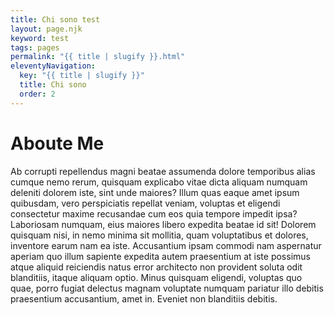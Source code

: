 ```yaml
---
title: Chi sono test
layout: page.njk
keyword: test
tags: pages
permalink: "{{ title | slugify }}.html"
eleventyNavigation:
  key: "{{ title | slugify }}"
  title: Chi sono
  order: 2
---
```


# Aboute Me

Ab corrupti repellendus magni beatae assumenda dolore temporibus alias cumque nemo rerum, quisquam explicabo vitae dicta aliquam numquam deleniti dolorem iste, sint unde maiores? Illum quas eaque amet ipsum quibusdam, vero perspiciatis repellat veniam, voluptas et eligendi consectetur maxime recusandae cum eos quia tempore impedit ipsa? Laboriosam numquam, eius maiores libero expedita beatae id sit! Dolorem quisquam nisi, in nemo minima sit mollitia, quam voluptatibus et dolores, inventore earum nam ea iste. Accusantium ipsam commodi nam aspernatur aperiam quo illum sapiente expedita autem praesentium at iste possimus atque aliquid reiciendis natus error architecto non provident soluta odit blanditiis, itaque aliquam optio. Minus quisquam eligendi, voluptas quo quae, porro fugiat delectus magnam voluptate numquam pariatur illo debitis praesentium accusantium, amet in. Eveniet non blanditiis debitis.

<!-- 
Una breve biografia è un qualcosa di difficile, perché ti costringe a menzionare solo alcuni avvenimenti "importanti" della tua vita e a tralasciarne moltissimi altri.  
Tuttavia siamo ciò che siamo proprio in virtù delle scelte e delle azioni che abbiamo compiuto, nessuna esclusa. Questo curriculum, conseguentemente, sarà lungo (quello breve lo puoi scaricare [qui](file/Marco_Micale_Curriculum_Vitae.pdf "Curriculum Vitae di Marco Micale")) perché in ogni cosa che ho fatto, ho messo tutto me stesso, e perché se sono come sono oggi lo devo ad ogni singola esperienza, ad ogni singola persona che ho incontrato lungo il mio percorso.

Comunque andiamo al sodo. Sono Marco Micale, sono uno studente di giurisprudenza presso l'università di Palermo, un webmaster e un blogger a tempo perso.

Le mie passioni sono l'informatica e la Politica (da notare la lettera maiuscola).

Ho studiato al liceo classico del mio paese (Termini Imerese), dove sono stato eletto per 3 mandati consecutivi rappresentante d'istituto alla consulta provinciale degli studenti; qui al mio secondo mandato ho ricoperto l'incarico di presidente della commissione Antimafia ed ho realizzato un progetto con il MIUR. Mi sono diplomato nel Luglio 2011 e in Settembre mi sono immatricolato a Giurisprudenza.

Dal 2010 mi sono dedicato moltissimo al volontariato, dapprima come volontario del GCVPC, poi come membro dell'UNICEF Italia e di recente come Volontario presso una mensa per i più bisognosi.

All'università non studio soltanto, infatti sono membro e presidente di una delle più importanti associazione studentesche attive ad UniPa la N.R.G., e sono stato candidato al consiglio di corso di Studi e al Consiglio degli Studenti della Scuola delle Scienze Giuridiche ed Economico-Sociali.  
La mia vita è frenetica e molto stancante, ma a me piace così. Di tanto in tanto svolgo qualche lavoretto freelancer (per mantenermi gli studi), realizzo loghi e siti oltre a curare l'aspetto social di alcuni brand.
 -->
 
